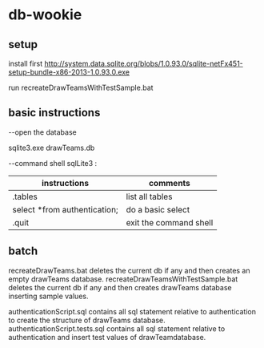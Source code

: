 db-wookie
=========

setup
-----
install first http://system.data.sqlite.org/blobs/1.0.93.0/sqlite-netFx451-setup-bundle-x86-2013-1.0.93.0.exe

run recreateDrawTeamsWithTestSample.bat

basic instructions 
------------------

--open the database

sqlite3.exe drawTeams.db 

--command shell sqlLite3 :

|instructions                 | comments                |
|-----------------------------|-------------------------|
|.tables                      | list all tables         |
|select *from authentication; | do a basic select       |
|.quit                        | exit the command shell  |

batch
-----
recreateDrawTeams.bat deletes the current db if any and then creates an empty drawTeams database.
recreateDrawTeamsWithTestSample.bat deletes the current db if any and then creates drawTeams database inserting sample values.

authenticationScript.sql contains all sql statement relative to authentication to create the structure of drawTeams database.
authenticationScript.tests.sql contains all sql statement relative to authentication and insert test values of drawTeamdatabase.
